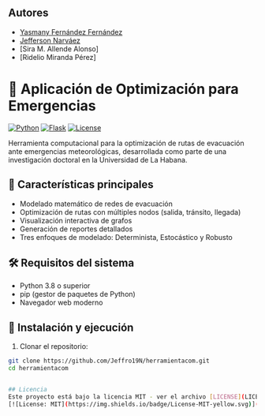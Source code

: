 ## Autores
- [Yasmany Fernández Fernández](https://github.com/yasmaforever85) 
- [Jefferson Narváez](https://github.com/Jeffro19N)
- [Sira M. Allende Alonso]
- [Ridelio Miranda Pérez]

# 🚀 Aplicación de Optimización para Emergencias 

[![Python](https://img.shields.io/badge/Python-3.8%2B-blue)](https://www.python.org/)
[![Flask](https://img.shields.io/badge/Flask-2.0%2B-lightgrey)](https://flask.palletsprojects.com/)
[![License](https://img.shields.io/badge/License-MIT-green)](LICENSE)

Herramienta computacional para la optimización de rutas de evacuación ante emergencias meteorológicas, desarrollada como parte de una investigación doctoral en la Universidad de La Habana.

## 📌 Características principales

- Modelado matemático de redes de evacuación
- Optimización de rutas con múltiples nodos (salida, tránsito, llegada)
- Visualización interactiva de grafos
- Generación de reportes detallados
- Tres enfoques de modelado: Determinista, Estocástico y Robusto

## 🛠 Requisitos del sistema

- Python 3.8 o superior
- pip (gestor de paquetes de Python)
- Navegador web moderno

## 🚀 Instalación y ejecución

1. Clonar el repositorio:
```bash
git clone https://github.com/Jeffro19N/herramientacom.git
cd herramientacom


## Licencia
Este proyecto está bajo la licencia MIT - ver el archivo [LICENSE](LICENSE) para más detalles.
[![License: MIT](https://img.shields.io/badge/License-MIT-yellow.svg)](https://opensource.org/licenses/MIT)
